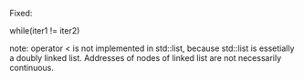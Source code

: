 Fixed:

while(iter1 != iter2)

note:
operator < is not implemented in std::list, because std::list is essetially a doubly linked list. Addresses of nodes of linked list are not necessarily continuous.

